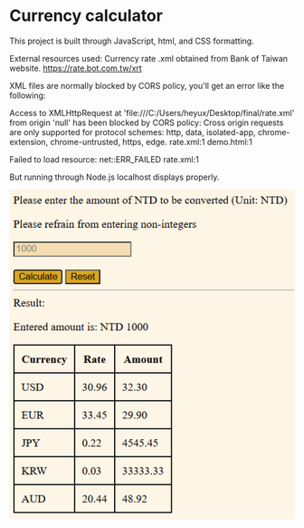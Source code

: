 # Currency calculator

This project is built through JavaScript, html, and CSS formatting.

External resources used:
Currency rate .xml obtained from Bank of Taiwan website.
https://rate.bot.com.tw/xrt

XML files are normally blocked by CORS policy, you'll get an error like the following:

Access to XMLHttpRequest at 'file:///C:/Users/heyux/Desktop/final/rate.xml' from origin 'null' has been blocked by CORS policy: Cross origin requests are only supported for protocol schemes: http, data, isolated-app, chrome-extension, chrome-untrusted, https, edge.
rate.xml:1 
demo.html:1 

Failed to load resource: net::ERR_FAILED
rate.xml:1

But running through Node.js localhost displays properly.

![Project Screenshot](Currency%20calculator.png)
